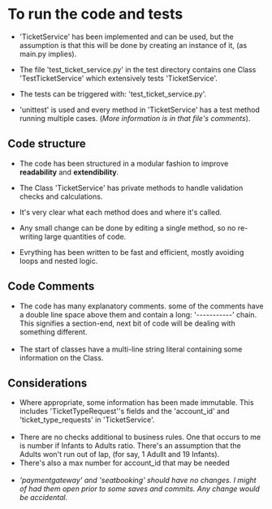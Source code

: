 # To run the code and tests

- 'TicketService' has been implemented and can be used, but the assumption is that this will be done 
by creating an instance of it, (as main.py implies).

- The file 'test_ticket_service.py' in the test 
directory contains one Class 'TestTicketService' which extensively tests 'TicketService'.

- The tests 
can be triggered with: 'test_ticket_service.py'.

- 'unittest'  is used and every method in 'TicketService' 
has a test method running multiple cases. (*More information is in that file's comments*).

## Code structure

- The code has been structured in a modular fashion to improve **readability** and **extendibility**.

- The 
Class 'TicketService' has private methods to handle validation checks and calculations.

- It's very 
clear what each method does and where it's called.

- Any small change can be done by editing a 
single method, so no re-writing large quantities of code.

- Evrything has been written to be fast 
and efficient, mostly avoiding loops  and nested logic.

## Code Comments

- The code has many explanatory comments. some of the comments 
have a double line space above them and contain a long: '-----------' chain. This signifies a 
section-end, next bit of code will be dealing with something different.
<br/><br/>
- The start of classes have a multi-line string literal containing some information on the Class.

## Considerations

- Where appropriate, some information has been made immutable. This includes 
'TicketTypeRequest''s fields and the 'account_id' and 'ticket_type_requests' in 
'TicketService'.
<br/><br/>
- There are no checks additional to business rules. One that occurs to me is number if Infants 
to Adults ratio. There's an assumption that the Adults won't run out of lap, (for say, 1 Adullt 
and 19 Infants).
- There's also a max number for account_id that may be needed
<br/><br/>
- *'paymentgateway' and 'seatbooking' should have no changes. I might of had them open 
prior to some saves and commits. Any change would be accidental.*

